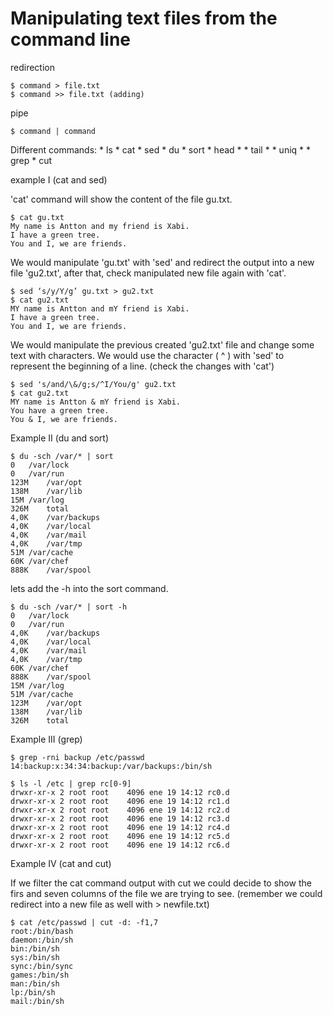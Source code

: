 # Manipulating text files from the command line

redirection
```
$ command > file.txt
$ command >> file.txt (adding)
```
pipe
```
$ command | command
```

Different commands:
    * ls
    * cat
    * sed 
    * du
    * sort
    * head *
    * tail *
    * uniq *
    * grep
    * cut


example I (cat and sed)

'cat' command will show the content of the file gu.txt.

```
$ cat gu.txt
My name is Antton and my friend is Xabi.
I have a green tree.
You and I, we are friends.
```
We would manipulate 'gu.txt' with 'sed' and redirect the output into a new file 'gu2.txt', after that, check manipulated new file again with 'cat'. 
```
$ sed ‘s/y/Y/g’ gu.txt > gu2.txt
$ cat gu2.txt
MY name is Antton and mY friend is Xabi.
I have a green tree.
You and I, we are friends.
```
We would manipulate the previous created 'gu2.txt' file and change some text with characters. We would use the character ( ^ ) with 'sed' to represent the beginning of a line. (check the changes with 'cat') 
```
$ sed 's/and/\&/g;s/^I/You/g' gu2.txt
$ cat gu2.txt
MY name is Antton & mY friend is Xabi.
You have a green tree.
You & I, we are friends.
```

Example II (du and sort)
```
$ du -sch /var/* | sort
0	/var/lock
0	/var/run
123M	/var/opt
138M	/var/lib
15M	/var/log
326M	total
4,0K	/var/backups
4,0K	/var/local
4,0K	/var/mail
4,0K	/var/tmp
51M	/var/cache
60K	/var/chef
888K	/var/spool
```

lets add the -h into the sort command.
```
$ du -sch /var/* | sort -h
0	/var/lock
0	/var/run
4,0K	/var/backups
4,0K	/var/local
4,0K	/var/mail
4,0K	/var/tmp
60K	/var/chef
888K	/var/spool
15M	/var/log
51M	/var/cache
123M	/var/opt
138M	/var/lib
326M	total
```

Example III (grep)
```
$ grep -rni backup /etc/passwd
14:backup:x:34:34:backup:/var/backups:/bin/sh
``` 

```
$ ls -l /etc | grep rc[0-9]
drwxr-xr-x 2 root root    4096 ene 19 14:12 rc0.d
drwxr-xr-x 2 root root    4096 ene 19 14:12 rc1.d
drwxr-xr-x 2 root root    4096 ene 19 14:12 rc2.d
drwxr-xr-x 2 root root    4096 ene 19 14:12 rc3.d
drwxr-xr-x 2 root root    4096 ene 19 14:12 rc4.d
drwxr-xr-x 2 root root    4096 ene 19 14:12 rc5.d
drwxr-xr-x 2 root root    4096 ene 19 14:12 rc6.d

```

Example IV (cat and cut)

If we filter the cat command output with cut we could decide to show the firs and seven columns of the file we are trying to see. (remember we could redirect into a new file as well with > newfile.txt)

```
$ cat /etc/passwd | cut -d: -f1,7
root:/bin/bash
daemon:/bin/sh
bin:/bin/sh
sys:/bin/sh
sync:/bin/sync
games:/bin/sh
man:/bin/sh
lp:/bin/sh
mail:/bin/sh
```







